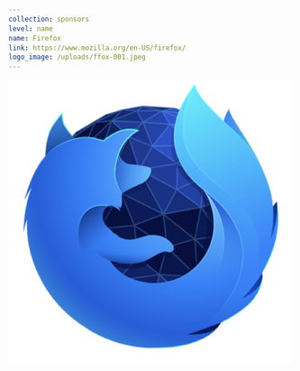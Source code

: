 ```yaml
---
collection: sponsors
level: name
name: Firefox
link: https://www.mozilla.org/en-US/firefox/
logo_image: /uploads/ffox-001.jpeg
---
```



![](/uploads/versions/ffox-001---x----600-600x---.jpeg)
